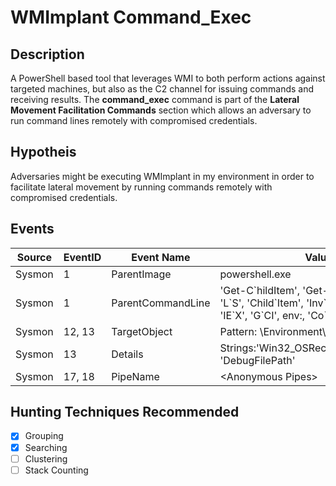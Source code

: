# WMImplant Command_Exec
## Description
A PowerShell based tool that leverages WMI to both perform actions against targeted machines, but also as the C2 channel for issuing commands and receiving results. The **command_exec** command is part of the **Lateral Movement Facilitation Commands** section which allows an adversary to run command lines remotely with compromised credentials.


## Hypotheis
Adversaries might be executing WMImplant in my environment in order to facilitate lateral movement by running commands remotely with compromised credentials.


## Events

| Source | EventID | Event Name        | Values                                                                                                                 | Author      | References            |
|--------|---------|-------------------|------------------------------------------------------------------------------------------------------------------------|-------------|-----------------------|
| Sysmon | 1       | ParentImage       | powershell.exe                                                                                                         | Cyb3rWard0g | https://goo.gl/Z9aTUK |
| Sysmon | 1       | ParentCommandLine | 'Get-C\`hildItem', 'Get-C\`ommand', 'DI\`R', 'L\`S', 'Child\`Item', 'Inv\`oke-Ex\`pression', 'IE\`X', 'G\`CI', env:, 'Co\`mmand' | Cyb3rWard0g | https://goo.gl/Z9aTUK |
| Sysmon | 12, 13  | TargetObject      | Pattern: \\Environment\\[a-zA-Z0-9]{5}                                                                                 | Cyb3rWard0g | https://goo.gl/Z9aTUK |
| Sysmon | 13 | Details          | Strings:'Win32_OSRecoveryConfiguration', 'DebugFilePath'                                                                                                      | Cyb3rWard0g | https://goo.gl/Z9aTUK |
| Sysmon | 17, 18 | PipeName          | \<Anonymous Pipes\>                                                                                                      | Cyb3rWard0g | https://goo.gl/Z9aTUK |


## Hunting Techniques Recommended

- [x] Grouping
- [x] Searching
- [ ] Clustering
- [ ] Stack Counting
